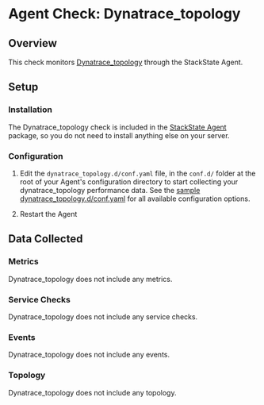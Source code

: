 # Agent Check: Dynatrace_topology

## Overview

This check monitors [Dynatrace_topology][1] through the StackState Agent.

## Setup

### Installation

The Dynatrace_topology check is included in the [StackState Agent][2] package, so you do not
need to install anything else on your server.

### Configuration

1. Edit the `dynatrace_topology.d/conf.yaml` file, in the `conf.d/` folder at the root of your
   Agent's configuration directory to start collecting your dynatrace_topology performance data.
   See the [sample dynatrace_topology.d/conf.yaml][2] for all available configuration options.

2. Restart the Agent

## Data Collected

### Metrics

Dynatrace_topology does not include any metrics.

### Service Checks

Dynatrace_topology does not include any service checks.

### Events

Dynatrace_topology does not include any events.

### Topology

Dynatrace_topology does not include any topology.

[1]: **LINK_TO_INTEGERATION_SITE**
[2]: https://github.com/StackVista/stackstate-agent-integrations/blob/master/dynatrace_topology/stackstate_checks/dynatrace_topology/data/conf.yaml.example
